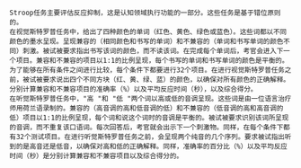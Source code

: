     Stroop任务主要评估反应抑制，这是认知领域执行功能的一部分。这些任务是基于错位原则的。  
    在视觉斯特罗普任务中，给出了四种颜色的单词（红色、黄色、绿色或蓝色）。这些词都以不同颜色的墨水呈现。呈现兼容的（相同颜色和书写的单词）和不兼容的（单词和书写单词的颜色不同）刺激。被试被要求指出书写该词的颜色，而不读该词。在完成每个单词后，考官会进入下一个项目。兼容和不兼容的项目以1:1的比例呈现，每个书写的单词和书写单词的颜色是平衡的。为了能够在所有条件之间进行比较，每个条件下都要进行32个项目。在进行视觉斯特罗普任务之前，被试被要求说出四个不同方块（红、黄、绿、蓝）的颜色，以确保对所有颜色的正确解释。分别计算兼容和不兼容项目的准确率（%）以及平均反应时间（秒），以及综合得分。  
    在听觉斯特罗普任务中，"高 "和 "低 "两个词以高或低的音调呈现。这些词是由一位语言治疗师用荷兰语录制的。兼容的（高音调的高和低音调的低）和不兼容的（低音调的高和高音调的低）项目以1:1的比例呈现，每个词和说这个词时的音调是平衡的。被试被要求识别该词所呈现的音调，而不重复该口语词。每次回答后，考官就会出示下一个刺激物。同样，在每个条件下都有32个测试项目。在进行听觉斯特罗普任务之前，会呈现两个纯音的几个序列。要求被试指出听到的是高音还是低音，以确保对高和低的正确解释。同样，准确率的百分比（%）以及平均反应时间（秒）是分别计算兼容和不兼容项目以及综合得分的。  

